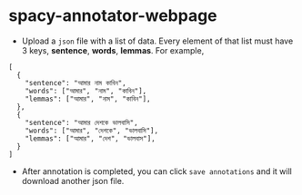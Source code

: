 # spacy-annotator-webpage

- Upload a `json` file with a list of data. Every element of that list must have 3 keys, **sentence**, **words**, **lemmas**. For example,
```
[
  {
    "sentence": "আমার নাম কাবিন",
    "words": ["আমার", "নাম", "কাবিন"],
    "lemmas": ["আমার", "নাম", "কাবিন"],
  },
  {
    "sentence": "আমার দেশকে ভালবাসি",
    "words": ["আমার", "দেশকে", "ভালবাসি"],
    "lemmas": ["আমার", "দেশ", "ভালবাস"],
  }
]
```
- After annotation is completed, you can click `save annotations` and it will download another json file.
